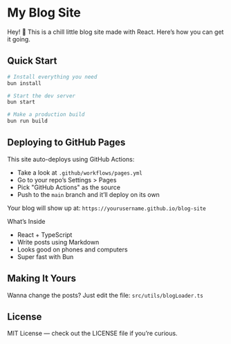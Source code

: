 # My Blog Site

Hey! 👋 This is a chill little blog site made with React. Here’s how you can get it going.

## Quick Start

```bash
# Install everything you need
bun install

# Start the dev server
bun start

# Make a production build
bun run build
```

## Deploying to GitHub Pages

This site auto-deploys using GitHub Actions:

- Take a look at `.github/workflows/pages.yml`
- Go to your repo’s Settings > Pages
- Pick "GitHub Actions" as the source
- Push to the `main` branch and it’ll deploy on its own

Your blog will show up at: `https://yourusername.github.io/blog-site`

What’s Inside

- React + TypeScript
- Write posts using Markdown
- Looks good on phones and computers
- Super fast with Bun


## Making It Yours

Wanna change the posts?
Just edit the file: `src/utils/blogLoader.ts`

## License

MIT License — check out the LICENSE file if you’re curious.